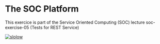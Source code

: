 # The SOC Platform 

This exercice is part of the Service Oriented Computing (SOC) lecture
soc-exercise-05 (Tests for REST Service) 

[![slolow](https://circleci.com/gh/slolow/soc-exercise-05.svg?style=svg)](https://app.circleci.com/pipelines/github/slolow)
